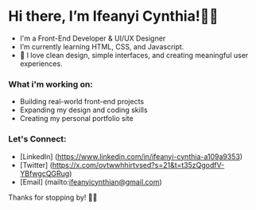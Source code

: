 # Hi there, I’m Ifeanyi Cynthia!👋🏽
 - I'm a Front-End Developer & UI/UX Designer
 - I’m currently learning HTML, CSS, and Javascript.
 - 💞️ I love clean design, simple interfaces, and creating meaningful user experiences.
### What i'm working on:
- Building real-world front-end projects
- Expanding my design and coding skills
- Creating my personal portfolio site
### Let's Connect: 
- [LinkedIn] (https://www.linkedin.com/in/ifeanyi-cynthia-a109a9353)
- [Twitter] (https://x.com/ovtwwhhirtvsed?s=21&t=t35zQgodfV-YBfwgcQGRug)
- [Email] (mailto:ifeanyicynthian@gmail.com)


Thanks for stopping by! 👍🏽


